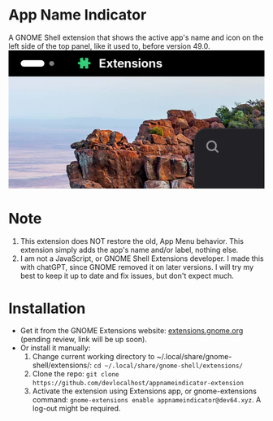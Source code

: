 # App Name Indicator
A GNOME Shell extension that shows the active app's name and icon on the left side of the top panel, like it used to, before version 49.0.   
![Image preview](preview.png)

# Note
1. This extension does NOT restore the old, App Menu behavior. This extension simply adds the app's name and/or label, nothing else.
2. I am not a JavaScript, or GNOME Shell Extensions developer. I made this with chatGPT, since GNOME removed it on later versions. I will try my best to keep it up to date and fix issues, but don't expect much.

# Installation
- Get it from the GNOME Extensions website: [extensions.gnome.org](https://extensions.gnome.org/extension/8667/app-name-indicator/) (pending review, link will be up soon).
- Or install it manually:
    1. Change current working directory to ~/.local/share/gnome-shell/extensions/: `cd ~/.local/share/gnome-shell/extensions/`
    2. Clone the repo: `git clone https://github.com/devlocalhost/appnameindicator-extension`
    3. Activate the extension using Extensions app, or gnome-extensions command: `gnome-extensions enable appnameindicator@dev64.xyz`. A log-out might be required.
